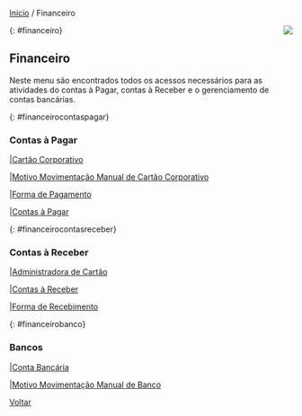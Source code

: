 [Início](index.md) / Financeiro

<a href="http://docs.continentenuvem.com.br/dicas.html#dicas"><img align="right" src="http://docs.continentenuvem.com.br/images/dicas.png"></a>



{: #financeiro}

## Financeiro

Neste menu são encontrados todos os acessos necessários para as atividades do contas à Pagar, contas à Receber e o gerenciamento de contas bancárias.



{: #financeirocontaspagar}

### Contas à Pagar

|[Cartão Corporativo](financeiro_cartao_corporativo.md) 

|[Motivo Movimentação Manual de Cartão Corporativo](financeiro_motivo_movimentacao_manual_cartao.md)

|[Forma de Pagamento](financeiro_forma_pagamento.md)

|[Contas à Pagar](financeiro_contas_pagar.md)



{: #financeirocontasreceber}

### Contas à Receber

|[Administradora de Cartão](financeiro_administradora_cartao.md)

|[Contas à Receber](financeiro_contas_receber.md)

|[Forma de Recebimento](financeiro_forma_recebimento.md)



{: #financeirobanco}

### Bancos

|[Conta Bancária](financeiro_conta_bancaria.md)

|[Motivo Movimentação Manual de Banco](financeiro_motivo_movimentacao_manual_banco.md)

<p><p/>

[Voltar](index.md)

